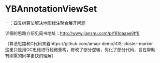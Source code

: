 # YBAnnotationViewSet


一：四叉树算法解决地图标注聚合展开问题  

详细的思路介绍见简书地址：http://www.jianshu.com/p/f81daaae9ff6

（算法思路和C代码来着https://github.com/amap-demo/iOS-cluster-marker    这里只是用OC思维进行轻微重构，修改了部分逻辑，优化了部分代码，旨在帮助有刚需的同学更快的理解）
